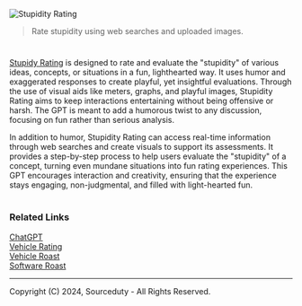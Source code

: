 ![Stupidity Rating](https://github.com/user-attachments/assets/a74f0bf0-43af-4631-bf34-b066e1326f8d)

>  Rate stupidity using web searches and uploaded images.
#

[Stupidy Rating](https://chatgpt.com/g/g-AwD1tNDGF-stupidity-rating) is designed to rate and evaluate the "stupidity" of various ideas, concepts, or situations in a fun, lighthearted way. It uses humor and exaggerated responses to create playful, yet insightful evaluations. Through the use of visual aids like meters, graphs, and playful images, Stupidity Rating aims to keep interactions entertaining without being offensive or harsh. The GPT is meant to add a humorous twist to any discussion, focusing on fun rather than serious analysis.

In addition to humor, Stupidity Rating can access real-time information through web searches and create visuals to support its assessments. It provides a step-by-step process to help users evaluate the "stupidity" of a concept, turning even mundane situations into fun rating experiences. This GPT encourages interaction and creativity, ensuring that the experience stays engaging, non-judgmental, and filled with light-hearted fun.

#
### Related Links

[ChatGPT](https://github.com/sourceduty/ChatGPT)
<br>
[Vehicle Rating](https://github.com/sourceduty/Vehicle_Rating)
<br>
[Vehicle Roast](https://github.com/sourceduty/Vehicle_Roast)
<br>
[Software Roast](https://github.com/sourceduty/Software_Roast)

***
Copyright (C) 2024, Sourceduty - All Rights Reserved.
